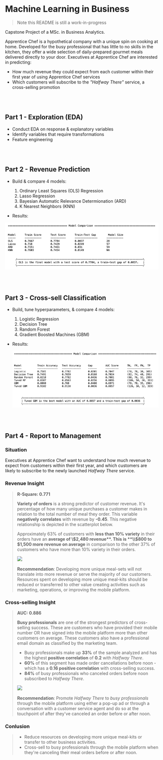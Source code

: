 # Machine Learning in Business

> Note this README is still a work-in-progress

Capstone Project of a MSc. in Business Analytics. 

Apprentice Chef is a hypothetical company with a unique spin on cooking at home. Developed for the busy professional that has little to no skills in the kitchen, they offer a wide selection of daily-prepared gourmet meals delivered directly to your door. Executives at Apprentice Chef are interested in predicting: 
- How much revenue they could expect from each customer within their first year of using Apprentice Chef services
- Which customers will subscribe to the *"Halfway There"* service, a cross-selling promotion

<br><br>
## Part 1 - Exploration (EDA)

- Conduct EDA on response & explanatory variables
- Identify variables that require transformations
- Feature engineering

<br><br>
## Part 2 - Revenue Prediction

- Build & compare 4 models:

  1. Ordinary Least Squares (OLS) Regression
  2. Lasso Regression
  3. Bayesian Automatic Relevance Determionation (ARD)
  4. K Nearest Neighbors (KNN)

- Results:

<img src='./_images/revenue_models.png' />

<br><br>
## Part 3 - Cross-sell Classification

- Build, tune hyperparameters, & compare 4 models:

  1. Logistic Regression
  2. Decision Tree
  3. Random Forest
  4. Gradient Boosted Machines (GBM)

- Results:

  <img src='./_images/subscription_models.png' />

<br><br>
## Part 4 - Report to Management

### Situation
Executives at Apprentice Chef want to understand how much revenue to expect from customers within their first year, and which customers are likely to subscribe to the newly launched *Halfway There* service.

### Revenue Insight
> **R-Square: 0.771**
>
> **Variety of orders** is a strong predictor of customer revenue. It's percentage of how many unique purchases a customer makes in relation to the total number of meal they order. This variable **negatively correlates** with revenue by **-0.45**. This negative relationship is depicted in the scatterplot below.
>
> Approximately 63\% of customers with **less than 10% variety** in their orders have an **average of \\$2,480 revenue**. This is **\\$800 to \$1,500 more revenue on average** in comparison to the other 37\% of customers who have more than 10\% variety in their orders.
> 
> 
> <img src='./_images/scaterplot_revenue_and_order_variety_annotated.png' />
>
> **Recommendation**: Developing more unique meal-sets will not translate into more revenue or serve the majority of our customers. Resources spent on developing more unique meal-kits should be reduced or transferred to other value creating activities such as marketing, operations, or improving the mobile platform.

### Cross-selling Insight
> **AUC: 0.886** 
> 
> **Busy professionals** are one of the strongest predictors of cross-selling success. These are customers who have provided their mobile number OR have signed into the mobile platform more than other customers on average. These customers also have a professional email domain as classified by the marketing team.
> 
> - Busy professionals make up **33\%** of the sample analyzed and has the highest **positive correlation** of **0.2** with *Halfway There*. 
> - **60\%** of this segment has made order cancellations before noon - which has a **0.16 positive correlation** with cross-selling success. 
> - **84\%** of busy professionals who canceled orders before noon subscribed to *Halfway There*.
> <img src='./_images/barplot_cross_sell_and_cancellation_annotated.png' />
> 
> **Recommendation**: Promote *Halfway There* to *busy professionals* through the mobile platform using either a pop-up ad or through a conversation with a customer service agent and do so at the touchpoint of after they've canceled an order before or after noon.

### Conlusion
> - Reduce resources on developing more unique meal-kits or transfer to other business activities.
> - Cross-sell to busy professionals through the mobile platform when they're canceling their meal orders before or after noon.

